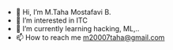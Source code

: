- 👋 Hi, I’m M.Taha Mostafavi B.
- 👀 I’m interested in ITC
- 🌱 I’m currently learning hacking, ML,..
- 📫 How to reach me m20007taha@gmail.com

<!---
smtmb/smtmb is a ✨ special ✨ repository because its `README.md` (this file) appears on your GitHub profile.
You can click the Preview link to take a look at your changes.
--->
